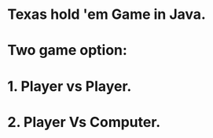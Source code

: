 # Texas hold 'em Game in Java.
# Two game option:
#  1. Player vs Player.
#  2. Player Vs Computer.


